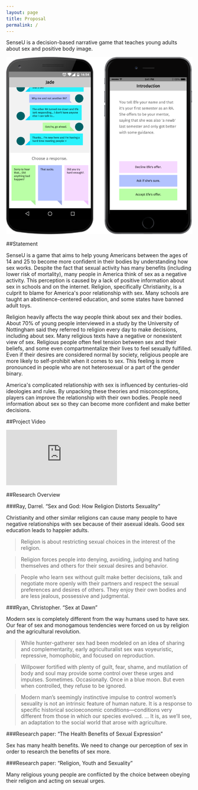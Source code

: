 ```yaml
---
layout: page
title: Proposal
permalink: /
---
```


SenseU is a decision-based narrative game that teaches young adults about sex and positive body image.

![](/assets/img/proposal/mockup2.png)

##Statement

SenseU is a game that aims to help young Americans between the ages of 14 and 25 to become more confident in their bodies by understanding how sex works. Despite the fact that sexual activity has many benefits (including lower risk of mortality), many people in America think of sex as a negative activity. This perception is caused by a lack of positive information about sex in schools and on the internet. Religion, specifically Christianity, is a culprit to blame for America's poor relationship with sex. Many schools are taught an abstinence-centered education, and some states have banned adult toys.

Religion heavily affects the way people think about sex and their bodies. About 70% of young people interviewed in a study by the University of Nottingham said they referred to religion every day to make decisions, including about sex. Many religious texts have a negative or nonexistent view of sex. Religious people often feel tension between sex and their beliefs, and some even compartmentalize their lives to feel sexually fulfilled. Even if their desires are considered normal by society, religious people are more likely to self-prohibit when it comes to sex. This feeling is more pronounced in people who are not heterosexual or a part of the gender binary.

America's complicated relationship with sex is influenced by centuries-old ideologies and rules. By unpacking these theories and misconceptions, players can improve the relationship with their own bodies. People need information about sex so they can become more confident and make better decisions.

##Project Video
<div class="video-container">
	<iframe src="https://www.youtube.com/embed/o3EJRcqHXbY?rel=0&amp;controls=0&amp;showinfo=0" frameborder="0" allowfullscreen></iframe>
</div>

##Research Overview

###Ray, Darrel. “Sex and God: How Religion Distorts Sexuality”

Christianity and other similar religions can cause many people to have negative relationships with sex because of their asexual ideals. Good sex education leads to happier adults.

> Religion is about restricting sexual choices in the interest of the religion.


> Religion forces people into denying, avoiding, judging and hating themselves and others for their sexual desires and behavior.

> People who learn sex without guilt make better decisions, talk and negotiate more openly with their partners and respect the sexual preferences and desires of others. They enjoy their own bodies and are less jealous, possessive and judgmental.

###Ryan, Christopher. “Sex at Dawn”

Modern sex is completely different from the way humans used to have sex. Our fear of sex and monogamous tendencies were forced on us by religion and the agricultural revolution.

> While hunter-gatherer sex had been modeled on an idea of sharing and complementarity, early agriculturalist sex was voyeuristic, repressive, homophobic, and focused on reproduction.

> Willpower fortified with plenty of guilt, fear, shame, and mutilation of body and soul may provide some control over these urges and impulses. Sometimes. Occasionally. Once in a blue moon. But even when controlled, they refuse to be ignored.

> Modern man’s seemingly instinctive impulse to control women’s sexuality is not an intrinsic feature of human nature. It is a response to specific historical socioeconomic conditions—conditions very different from those in which our species evolved. … It is, as we’ll see, an adaptation to the social world that arose with agriculture.

###Research paper: “The Health Benefits of Sexual Expression”

Sex has many health benefits. We need to change our perception of sex in order to research the benefits of sex more.

###Research paper:  “Religion, Youth and Sexuality”

Many religious young people are conflicted by the choice between obeying their religion and acting on sexual urges.
